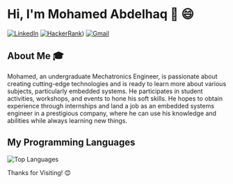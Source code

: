 # Hi, I'm Mohamed Abdelhaq 👋 😄

[![LinkedIn](https://img.shields.io/badge/LinkedIn-blue?style=for-the-badge&logo=linkedin)](https://linkedin.com/in/mohamed-abdelhaq)
[![HackerRank](https://img.shields.io/badge/Hackerrank-brightgreen?style=for-the-badge&logo=hackerrank)](https://www.hackerrank.com/profile/mohamed_abdelh15))
[![Gmail](https://img.shields.io/badge/Gmail-red?style=for-the-badge&logo=gmail)](mailto:mohamed.abdelhaq99@gmail.com)

## About Me 🎓

Mohamed, an undergraduate Mechatronics Engineer, is passionate about creating cutting-edge technologies and is ready to
learn more about various subjects, particularly embedded systems. He participates in student activities, workshops, and
events to hone his soft skills. He hopes to obtain experience through internships and land a job as an embedded systems
engineer in a prestigious company, where he can use his knowledge and abilities while always learning new things.

## My Programming Languages

![Top Languages](https://github-readme-stats.vercel.app/api/top-langs/?username=your-username&layout=compact)

Thanks for Visiting! 😊
